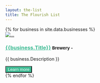 ```yaml
---
layout: the-list
title: The Flourish List
---
```


<div class="container">
{% for business in site.data.businesses %}
  <section class="section bg-gray overflow-hidden " data-shuffle="item " data-groups="London ">
    <div class="container-fluid ">
      <div class="row gap-y ">
        <div class="col-md-5 mx-auto text-center ">
          <a target="_blank " class=" " href=" {{ business.Link }} ">
            <img src="{{ business['Image Link'] }}" alt="... " />
          </a>
        </div>
        <div class="col-md-7 mx-auto ">
          <div>
            <h3>
              <a style="color: #3cba92; " href=" {{ business.Link }} ">{{business.Title}}</a>
              <small class="text-left ">
                <b>Brewery - </b>
              </small>
            </h3>
          </div>
          <p>
            {{ business.Description }}
            <!--
            <p>About Forest Road Brewing Co.: {{ business.Description }}</p>
            <p>How they're tackling COVID-19: {{ business.Description }}</p>
            -->
          </p>
          <a class=" " target="_blank " href=" {{ business.Link }} ">
            <button class="btn px-8 " style="background-color: #3cba92; color: #ffffff; "> Learn more</button>
          </a>
        </div>
      </div>
    </div>
  </section>
{% endfor %}
</div>

